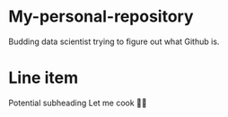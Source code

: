 # My-personal-repository
Budding data scientist trying to figure out what Github is.
# Line item
Potential subheading
Let me cook 👨‍🍳
